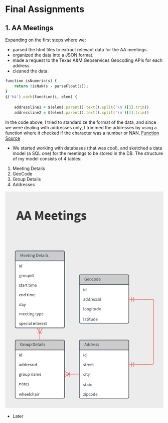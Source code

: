 # Final Assignments

## 1. AA Meetings

Expanding on the first steps where we:
- parsed the html files to extract relevant data for the AA meetings. 
- organized the data into a JSON format. 
- made a request to the Texas A&M Geoservices Geocoding APIs for each address.
- cleaned the data:
```ruby
function isNumeric(s) {
    return !isNaN(s - parseFloat(s));
}
$('h4').each(function(i, elem) {
    
    addressline1 = $(elem).parent().text().split('\n')[3].trim()
    addressline2 = $(elem).parent().text().split('\n')[4].trim()
```
In the code above, I tried to standardize the format of the data, and since we were dealing with addresses only, I trimmed the addresses by using a function where it checked if the character was a number or NAN. [Function Source](https://stackoverflow.com/questions/8935632/check-if-character-is-number)
- We started working with databases (that was cool), and sketched a data model (a SQL one) for the meetings to be stored in the DB. The structure of my model consists of 4 tables:
1. Meeting Details
2. GeoCode
3. Group Details
4. Addresses 

![My Model](https://github.com/bsakbar/data-structures/blob/master/week4/AA%20Meetings%20.png)


- Later 
